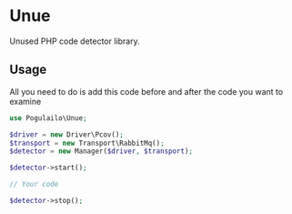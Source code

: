 # Unue
Unused PHP code detector library.

## Usage
All you need to do is add this code before and after the code you want to examine

```php
use Pogulailo\Unue;

$driver = new Driver\Pcov();
$transport = new Transport\RabbitMq();
$detector = new Manager($driver, $transport);

$detector->start();

// Your code

$detector->stop();
```
